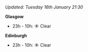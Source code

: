 *Updated: Tuesday 16th January 21:30*

**Glasgow**

* 23h - 10h: :sunny: Clear

**Edinburgh**

* 23h - 10h: :sunny: Clear
